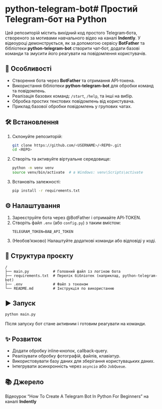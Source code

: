 # python-telegram-bot# Простий Telegram‑бот на Python

Цей репозиторій містить вихідний код простого Telegram‑бота, створеного за мотивами навчального відео на каналі **Indently**. У відеоуроці демонструється, як за допомогою сервісу **BotFather** та бібліотеки **python‑telegram‑bot** створити чат‑бот, додати базові команди та змусити його реагувати на повідомлення користувачів.

## 🚀 Особливості

- Створення бота через **BotFather** та отримання API‑токена.
- Використання бібліотеки **python-telegram-bot** для обробки команд та повідомлень.
- Реалізація базових команд: `/start`, `/help`, та інші на вибір.
- Обробка простих текстових повідомлень від користувача.
- Приклад базової обробки повідомлень у групових чатах.

## 🛠️ Встановлення

1. Склонуйте репозиторій:
   ```bash
   git clone https://github.com/<USERNAME>/<REPO>.git
   cd <REPO>
   ```
2. Створіть та активуйте віртуальне середовище:
   ```bash
   python -m venv venv
   source venv/bin/activate  # в Windows: venv\Scripts\activate
   ```
3. Встановіть залежності:
   ```bash
   pip install -r requirements.txt
   ```

## ⚙️ Налаштування

1. Зареєструйте бота через @BotFather і отримайте API‑TOKEN.
2. Створіть файл `.env` (або `config.py`) з таким вмістом:
   ```
   TELEGRAM_TOKEN=ВАШ_API_TOKEN
   ```
3. (Необов’язково) Налаштуйте додаткові команди або відповіді у коді.

## 📁 Структура проєкту

```
/
├── main.py           # Головний файл із логікою бота
├── requirements.txt  # Перелік бібліотек (наприклад, python-telegram-bot)
├── .env              # Файл з токеном
└── README.md         # Інструкція по використанню
```

## ▶️ Запуск

```bash
python main.py
```

Після запуску бот стане активним і готовим реагувати на команди.

## ✨ Розвиток

- Додати обробку inline‑кнопок, callback‑query.
- Реалізувати обробку фотографій, файлів, клавіатур.
- Використовувати базу даних для зберігання користувацьких даних.
- Інтегрувати асинхронність через `asyncio` або `JobQueue`.

## 📚 Джерело

Відеоурок “How To Create A Telegram Bot In Python For Beginners” на каналі **Indently**
